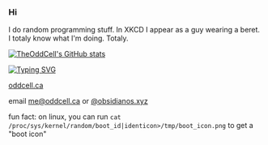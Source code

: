 ### Hi
I do random programming stuff. In XKCD I appear as a guy wearing a beret. I totaly know what I'm doing. Totaly.

[![TheOddCell's GitHub stats](https://github-readme-stats.vercel.app/api?username=TheOddCell)](https://github.com/anuraghazra/github-readme-stats)

[![Typing SVG](https://readme-typing-svg.demolab.com?font=Cascadia+Code&duration=1000&pause=10&background=C600FF67&multiline=true&width=1000&height=1000&lines=~;-%3E+whoami;odd;~;-%3E+whyami;whyami%3A+philisohpical+question;~;-%3E+whereami;zsh%3A+whereami%3A+command+not+found;~;-%3E+hostname;github;~;-%3E+whenami;zsh%3A+whenami%3A+command+not+found;~;-%3E+time;time%3A+you+are+in+an+svg;~;-%3E+whatami;hobbyist;~;-%3E+bash;%5Bodd%40github+~%5D%24+exit;~;-%3E+clear)](https://git.io/typing-svg)

[oddcell.ca](https://oddcell.ca)


email [me@oddcell.ca](mailto:me@oddcell.ca) or [@obsidianos.xyz](mailto:odd@obsidianos.xyz)

fun fact: on linux, you can run `cat /proc/sys/kernel/random/boot_id|identicon>/tmp/boot_icon.png` to get a "boot icon"
